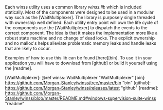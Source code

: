 Each winss utility uses a common library *winss.lib* which is included
statically. Most of the components were designed to be used in a modular way
such as the [WaitMultiplexer]. The library is purposely single threaded with
ownership well defined. Each utility entry point will own the life cycle of the
components use the [WaitMultiplexer] to dispatch the events to the correct
component. The idea is that it makes the implementation more like a robust
state machine and no change of dead locks. The explicit ownership and no
malloc's helps alleviate problematic memory leaks and handle leaks that are
likely to occur.

Examples of how to use this lib can be found [here][bin]. To use it in your
application you will have to download from [github] or build it yourself using
the [readme].

[WaitMultiplexer]: @ref winss::WaitMultiplexer "WaitMultiplexer"
[bin]: https://github.com/Morgan-Stanley/winss/tree/master/bin "bin"
[github]: https://github.com/Morgan-Stanley/winss/releases/latest "github"
[readme]: https://github.com/Morgan-Stanley/winss/blob/master/README.md#windows-supervision-suite-winss "readme"
